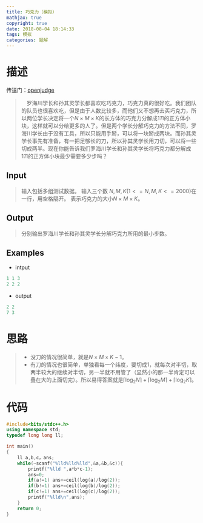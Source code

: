 ```yaml
---
title: 巧克力（模拟）
mathjax: true
copyright: true
date: 2018-08-04 18:14:33
tags: 模拟
categories: 题解
---
```

# 描述
传送门：[openjudge](http://scpc.openjudge.cn/vislab20180313/G/)

>&emsp;罗海川学长和孙其灵学长都喜欢吃巧克力，巧克力真的很好吃。我们团队的队员也很喜欢吃，但是由于人数比较多，而他们又不想再去买巧克力，所以两位学长决定将一个$N \times M \times K$的长方体的巧克力分解成1*1*1的正方体小块，这样就可以分给更多的人了。但是两个学长分解巧克力的方法不同，罗海川学长由于没有工具，所以只能用手掰，可以将一块掰成两块。而孙其灵学长事先有准备，有一把足够长的刀，所以孙其灵学长用刀切，可以将一些切成两半。现在你能告诉我们罗海川学长和孙其灵学长将巧克力都分解成1*1*1的正方体小块最少需要多少步吗？

<!--more-->
## Input
> 输入包括多组测试数据。
输入三个数 $N,M,K(1 <=N,M,K <=2000)$在一行，用空格隔开。
表示巧克力的大小$N \times M \times K$。

## Output
> 分别输出罗海川学长和孙其灵学长分解巧克力所用的最小步数。

## Examples
* intput
```c++
1 1 3
2 2 2
```
* output
```c++
2 2
7 3
```

# 思路
>* 没刀的情况很简单，就是$N \times M \times K-1$。
>* 有刀的情况也很简单，单独看每一个纬度，要切成1，就每次对半切，取两半较大的继续对半切，另一半就不用管了（显然小的那一半肯定可以叠在大的上面切完）。所以易得答案就是$\lceil \log_2N \rceil+\lceil \log_2M \rceil + \lceil \log_2K \rceil$。

# 代码
```c++
#include<bits/stdc++.h>
using namespace std;
typedef long long ll;

int main()
{
    ll a,b,c，ans;
    while(~scanf("%lld%lld%lld",&a,&b,&c)){
        printf("%lld ",a*b*c-1);
        ans=0;
        if(a!=1) ans+=ceil(log(a)/log(2));
        if(b!=1) ans+=ceil(log(b)/log(2));
        if(c!=1) ans+=ceil(log(c)/log(2));
        printf("%lld\n",ans);
    }
    return 0;
}
```
